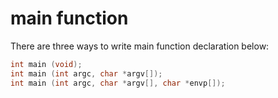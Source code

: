 # main function  

There are three ways to write main function declaration below:

``` c
int main (void);
int main (int argc, char *argv[]);
int main (int argc, char *argv[], char *envp[]);
```
